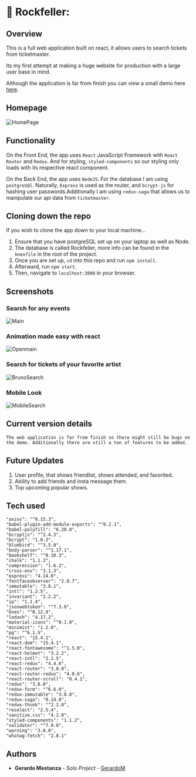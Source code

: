 # :musical_score: Rockfeller: 


## Overview

This is a full web application built on react, it allows users to search
tickets from ticketmaster.

Its my first attempt at making a huge website for production with a large user base in mind. 

Although the application is far from finish you can view a small demo here
[here](https://rockfeller.herokuapp.com/).


## Homepage
![HomePage](screenshots/main.jpg)

## Functionality
On the Front End, the app uses `React` JavaScript Framework with `React Router` and `Redux`. And for styling, `styled-components` so our styling only loads with its respective react component.

On the Back End, the app uses `NodeJS`. For the database I am using `postgreSQl`. Naturally, `Express` is used as the router, and `bcrypt-js` for hashing user passwords.Additionally I am using `redux-saga` that allows us to manipulate our api data from `ticketmaster`.



## Cloning down the repo
If you wish to clone the app down to your local machine...
  1. Ensure that you have postgreSQL set up on your laptop as well as Node.
  2. The database is called Rockfeller, more info can be found in the `knexfile` in the root of the project.
  3. Once you are set up, `cd` into this repo and run `npm install`.
  4. Afterward, run `npm start`.
  5. Then, navigate to `localhost:3000` in your browser.



## Screenshots

### Search for any events
![Main](screenshots/main.jpg)

### Animation made easy with react
![Openmain](screenshots/openmain.jpg)

### Search for tickets of your favorite artist
![BrunoSearch](screenshots/brunosearch.png)

### Mobile Look
![MobileSearch](screenshots/rockgenremobile.png)


## Current version details
    The web application is far from finish so there might still be bugs on the demo. Additionally there are still a ton of features to be added.

## Future Updates
  1. User profile, that shows friendlist, shows attended, and favorited.
  2. Ability to add friends and insta message them.
  3. Top upcoming popular shows.


## Tech used

    "axios": "^0.15.3",
    "babel-plugin-add-module-exports": "^0.2.1",
    "babel-polyfill": "6.20.0",
    "bcryptjs": "^2.4.3",
    "bcrypt": "1.0.2",
    "bluebird": "^3.5.0",
    "body-parser": "^1.17.1",
    "bookshelf": "^0.10.3",
    "chalk": "1.1.3",
    "compression": "1.6.2",
    "cross-env": "3.1.3",
    "express": "4.14.0",
    "fontfaceobserver": "2.0.7",
    "immutable": "3.8.1",
    "intl": "1.2.5",
    "invariant": "2.2.2",
    "ip": "1.1.4",
    "jsonwebtoken": "^7.3.0",
    "knex": "^0.12.9",
    "lodash": "4.17.2",
    "material-icons": "^0.1.0",
    "minimist": "1.2.0",
    "pg": "^6.1.5",
    "react": "15.4.1",
    "react-dom": "15.4.1",
    "react-fontawesome": "^1.5.0",
    "react-helmet": "3.2.2",
    "react-intl": "2.1.5",
    "react-redux": "4.4.6",
    "react-router": "3.0.0",
    "react-router-redux": "4.0.6",
    "react-router-scroll": "0.4.1",
    "redux": "3.6.0",
    "redux-form": "^6.6.0",
    "redux-immutable": "3.0.8",
    "redux-saga": "0.14.0",
    "redux-thunk": "^2.2.0",
    "reselect": "2.5.4",
    "sanitize.css": "4.1.0",
    "styled-components": "1.1.2",
    "validator": "^7.0.0",
    "warning": "3.0.0",
    "whatwg-fetch": "2.0.1"


## Authors

* **Gerardo Mestanza** - *Solo Project* - [GerardoM](https://github.com/Gmes23)
